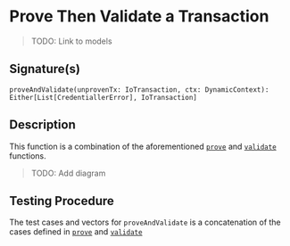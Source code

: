 # Prove Then Validate a Transaction

> TODO: Link to models

## Signature(s)

```
proveAndValidate(unprovenTx: IoTransaction, ctx: DynamicContext): Either[List[CredentiallerError], IoTransaction]
```

## Description

This function is a combination of the aforementioned [`prove`](#prove-an-unproven-transaction) and [`validate`](#validate-a-proven-transaction) functions.

> TODO: Add diagram

## Testing Procedure

The test cases and vectors for `proveAndValidate` is a concatenation of the cases defined in [`prove`](./Prove.md#testing-procedure) and [`validate`](./Validate.md#testing-procedure)